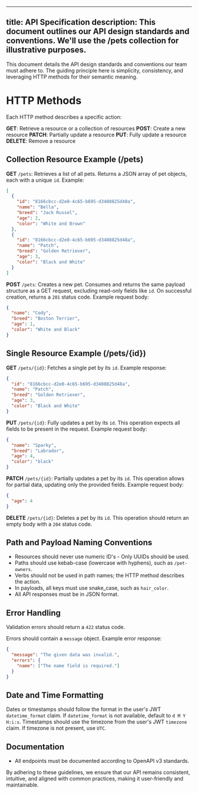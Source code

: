 
---
title: API Specification
description: This document outlines our API design standards and conventions. We'll use the /pets collection for illustrative purposes.
---

This document details the API design standards and conventions our team must adhere to. The guiding principle here is simplicity, consistency, and leveraging HTTP methods for their semantic meaning.

# HTTP Methods

Each HTTP method describes a specific action:

**GET**: Retrieve a resource or a collection of resources
**POST**: Create a new resource
**PATCH**: Partially update a resource
**PUT**: Fully update a resource
**DELETE**: Remove a resource

## Collection Resource Example (/pets)

**GET** `/pets`: Retrieves a list of all pets. Returns a JSON array of pet objects, each with a unique `id`. Example:

```json
[
  {
    "id": "8166cbcc-d2e0-4c65-b695-d3408825d48a",
    "name": "Bella",
    "breed": "Jack Russel",
    "age": 2,
    "color": "White and Brown"
  },
  {
    "id": "8166cbcc-d2e0-4c65-b695-d3408825d48a",
    "name": "Patch",
    "breed": "Golden Retriever",
    "age": 3,
    "color": "Black and White"
  }
]
```

**POST** `/pets`: Creates a new pet. Consumes and returns the same payload structure as a GET request, excluding read-only fields like `id`. On successful creation, returns a `201` status code. Example request body:

```json
{
  "name": "Cody",
  "breed": "Boston Terrier",
  "age": 1,
  "color": "White and Black"
}
```

## Single Resource Example (/pets/{id})

**GET** `/pets/{id}`: Fetches a single pet by its `id`. Example response:

```json
{
  "id": "8166cbcc-d2e0-4c65-b695-d3408825d48a",
  "name": "Patch",
  "breed": "Golden Retriever",
  "age": 3,
  "color": "Black and White"
}
```

**PUT** `/pets/{id}`: Fully updates a pet by its `id`. This operation expects all fields to be present in the request. Example request body:

```json
{
  "name": "Sparky",
  "breed": "Labrador",
  "age": 4,
  "color": "black"
}
```

**PATCH** `/pets/{id}`: Partially updates a pet by its `id`. This operation allows for partial data, updating only the provided fields. Example request body:

```json
{
  "age": 4
}
```

**DELETE** `/pets/{id}`: Deletes a pet by its `id`. This operation should return an empty body with a `204` status code.

## Path and Payload Naming Conventions

- Resources should never use numeric ID's - Only UUIDs should be used.
- Paths should use kebab-case (lowercase with hyphens), such as `/pet-owners`.
- Verbs should not be used in path names; the HTTP method describes the action.
- In payloads, all keys must use snake_case, such as `hair_color`.
- All API responses must be in JSON format.

## Error Handling

Validation errors should return a `422` status code.

Errors should contain a `message` object. Example error response:

```json
{
  "message": "The given data was invalid.",
  "errors": {
    "name": ["The name field is required."]
  }
}
```


## Date and Time Formatting
Dates or timestamps should follow the format in the user's JWT `datetime_format` claim.
If `datetime_format` is not available, default to `d M Y H:i:s`.
Timestamps should use the timezone from the user's JWT `timezone` claim. If timezone is not present, use `UTC`.

## Documentation
* All endpoints must be documented according to OpenAPI v3 standards.

By adhering to these guidelines, we ensure that our API remains consistent, intuitive, and aligned with common practices, making it user-friendly and maintainable.
